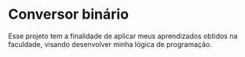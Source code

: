 # Conversor binário
Esse projeto tem a finalidade de aplicar meus aprendizados obtidos na faculdade, visando desenvolver minha lógica de programação.
